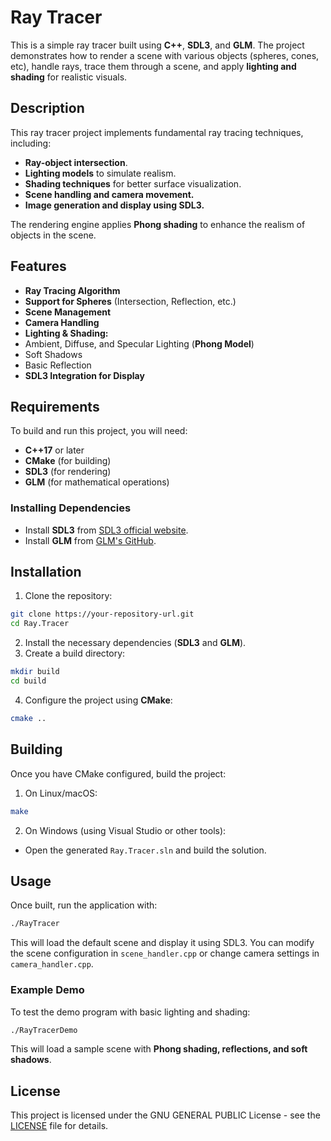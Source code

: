 # Ray Tracer

This is a simple ray tracer built using **C++**, **SDL3**, and **GLM**. The project demonstrates how to render a scene with various objects (spheres, cones, etc), handle rays, trace them through a scene, and apply **lighting and shading** for realistic visuals.


## Description

This ray tracer project implements fundamental ray tracing techniques, including:
- **Ray-object intersection**.
- **Lighting models** to simulate realism.
- **Shading techniques** for better surface visualization.
- **Scene handling and camera movement.**
- **Image generation and display using SDL3.**

The rendering engine applies **Phong shading** to enhance the realism of objects in the scene.

## Features

- **Ray Tracing Algorithm**
- **Support for Spheres** (Intersection, Reflection, etc.)
- **Scene Management**
- **Camera Handling**
- **Lighting & Shading:**
- Ambient, Diffuse, and Specular Lighting (**Phong Model**)
- Soft Shadows
- Basic Reflection
- **SDL3 Integration for Display**

## Requirements

To build and run this project, you will need:
- **C++17** or later
- **CMake** (for building)
- **SDL3** (for rendering)
- **GLM** (for mathematical operations)

### Installing Dependencies
- Install **SDL3** from [SDL3 official website](https://github.com/libsdl-org/SDL).
- Install **GLM** from [GLM's GitHub](https://github.com/g-truc/glm).

## Installation

1. Clone the repository:
```bash
git clone https://your-repository-url.git
cd Ray.Tracer
```
2. Install the necessary dependencies (**SDL3** and **GLM**).
3. Create a build directory:
```bash
mkdir build
cd build
```
4. Configure the project using **CMake**:
```bash
cmake ..
```

## Building

Once you have CMake configured, build the project:

1. On Linux/macOS:
```bash
make
```
2. On Windows (using Visual Studio or other tools):
- Open the generated `Ray.Tracer.sln` and build the solution.

## Usage

Once built, run the application with:
```bash
./RayTracer
```

This will load the default scene and display it using SDL3. You can modify the scene configuration in `scene_handler.cpp` or change camera settings in `camera_handler.cpp`.

### Example Demo
To test the demo program with basic lighting and shading:
```bash
./RayTracerDemo
```
This will load a sample scene with **Phong shading, reflections, and soft shadows**.

## License

This project is licensed under the GNU GENERAL PUBLIC License - see the [LICENSE](LICENSE) file for details.
